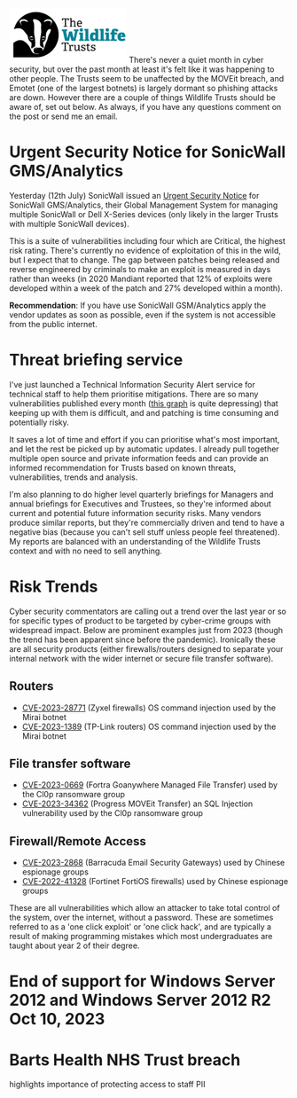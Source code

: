 <img src="/Levels/twt-logo.png" height="100">
There's never a quiet month in cyber security, but over the past month at least it's felt like it was happening to other people. The Trusts seem to be unaffected by the MOVEit breach, and Emotet (one of the largest botnets) is largely dormant so phishing attacks are down.  However there are a couple of things Wildlife Trusts should be aware of, set out below. As always, if you have any questions comment on the post or send me an email.

# Urgent Security Notice for SonicWall GMS/Analytics
Yesterday (12th July) SonicWall issued an [Urgent Security Notice](https://www.sonicwall.com/support/product-notification/urgent-security-notice-sonicwall-gms-analytics-impacted-by-suite-of-vulnerabilities/230710150218060/) for SonicWall GMS/Analytics, their Global Management System for managing multiple SonicWall or Dell X-Series devices (only likely in the larger Trusts with multiple SonicWall devices).

This is a suite of vulnerabilities including four which are Critical, the highest risk rating. There's currently no evidence of exploitation of this in the wild, but I expect that to change. The gap between patches being released and reverse engineered by criminals to make an exploit is measured in days rather than weeks (in 2020 Mandiant reported that 12% of exploits were developed within a week of the patch and 27% developed within a month).

**Recommendation**: If you have use SonicWall GSM/Analytics apply the vendor updates as soon as possible, even if the system is not accessible from the public internet.

# Threat briefing service
I've just launched a Technical Information Security Alert service for technical staff to help them prioritise mitigations.  There are so many vulnerabilities published every month ([this graph](https://www.first.org/epss/figures/cve_pub_year_to_date-1.png) is quite depressing) that keeping up with them is difficult, and and patching is time consuming and potentially risky.

It saves a lot of time and effort if you can prioritise what's most important, and let the rest be picked up by automatic updates.  I already pull together multiple open source and private information feeds and can provide an informed recommendation for Trusts based on known threats, vulnerabilities, trends and analysis.

I'm also planning to do higher level quarterly briefings for Managers and annual briefings for Executives and Trustees, so they're informed about current and potential future information security risks.  Many vendors produce similar reports, but they're commercially driven and tend to have a negative bias (because you can't sell stuff unless people feel threatened). My reports are balanced with an understanding of the Wildlife Trusts context and with no need to sell anything.

# Risk Trends
Cyber security commentators are calling out a trend over the last year or so for specific types of product to be targeted by cyber-crime groups with widespread impact.  Below are prominent examples just from 2023 (though the trend has been apparent since before the pandemic). Ironically these are all security products (either firewalls/routers designed to separate your internal network with the wider internet or secure file transfer software).

## Routers
- [CVE-2023-28771](https://nvd.nist.gov/vuln/detail/CVE-2023-28771) (Zyxel firewalls) OS command injection used by the Mirai botnet
- [CVE-2023-1389](https://nvd.nist.gov/vuln/detail/CVE-2023-1389) (TP-Link routers) OS command injection used by the Mirai botnet

## File transfer software
- [CVE-2023-0669](https://nvd.nist.gov/vuln/detail/CVE-2023-0669) (Fortra Goanywhere Managed File Transfer) used by the Cl0p ransomware group
- [CVE-2023-34362](https://nvd.nist.gov/vuln/detail/CVE-2023-34362) (Progress MOVEit Transfer) an SQL Injection vulnerability used by the Cl0p ransomware group

## Firewall/Remote Access
- [CVE-2023-2868](https://nvd.nist.gov/vuln/detail/CVE-2023-2868) (Barracuda Email Security Gateways) used by Chinese espionage groups
- [CVE-2022-41328](https://nvd.nist.gov/vuln/detail/CVE-2023-41328) (Fortinet FortiOS firewalls) used by Chinese espionage groups

These are all vulnerabilities which allow an attacker to take total control of the system, over the internet, without a password.  These are sometimes referred to as a 'one click exploit' or 'one click hack', and are typically a result of making programming mistakes which most undergraduates are taught about year 2 of their degree.

# End of support for Windows Server 2012 and Windows Server 2012 R2 Oct 10, 2023

# Barts Health NHS Trust breach
highlights importance of protecting access to staff PII

